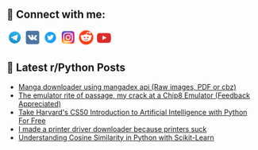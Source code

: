 ## 🔎 Connect with me:
[<img src="https://github.com/bullbesh/bullbesh/blob/main/images/Telegram.png" width="32" height="32" />](https://t.me/bullbesh)
[<img src="https://github.com/bullbesh/bullbesh/blob/main/images/VK.png" width="32" height="32" />](https://vk.com/bullbesh)
[<img src="https://github.com/bullbesh/bullbesh/blob/main/images/Twitter.png" width="32" height="32" />](https://twitter.com/bullbesh1)
[<img src="https://github.com/bullbesh/bullbesh/blob/main/images/Instagram.png" width="32" height="32" />](https://www.instagram.com/bullbesh)
[<img src="https://github.com/bullbesh/bullbesh/blob/main/images/Reddit.png" width="32" height="32" />](https://www.reddit.com/user/bullbesh)
[<img src="https://github.com/bullbesh/bullbesh/blob/main/images/YouTube.png" width="32" height="32" />](https://www.youtube.com/channel/UCtfjRs6uzgq5mfm8S06WTcg)

## 📕 Latest r/Python Posts
<!-- BLOG-POST-LIST:START -->
- [Manga downloader using mangadex api &lpar;Raw images, PDF or cbz&rpar;](https://www.reddit.com/r/Python/comments/143jxn2/manga_downloader_using_mangadex_api_raw_images/)
- [The emulator rite of passage, my crack at a Chip8 Emulator &lpar;Feedback Appreciated&rpar;](https://www.reddit.com/r/Python/comments/143jvma/the_emulator_rite_of_passage_my_crack_at_a_chip8/)
- [Take Harvard&#39;s CS50 Introduction to Artificial Intelligence with Python For Free](https://www.reddit.com/r/Python/comments/143jqa4/take_harvards_cs50_introduction_to_artificial/)
- [I made a printer driver downloader because printers suck](https://www.reddit.com/r/Python/comments/143hc6z/i_made_a_printer_driver_downloader_because/)
- [Understanding Cosine Similarity in Python with Scikit-Learn](https://www.reddit.com/r/Python/comments/143fpmc/understanding_cosine_similarity_in_python_with/)
<!-- BLOG-POST-LIST:END -->
